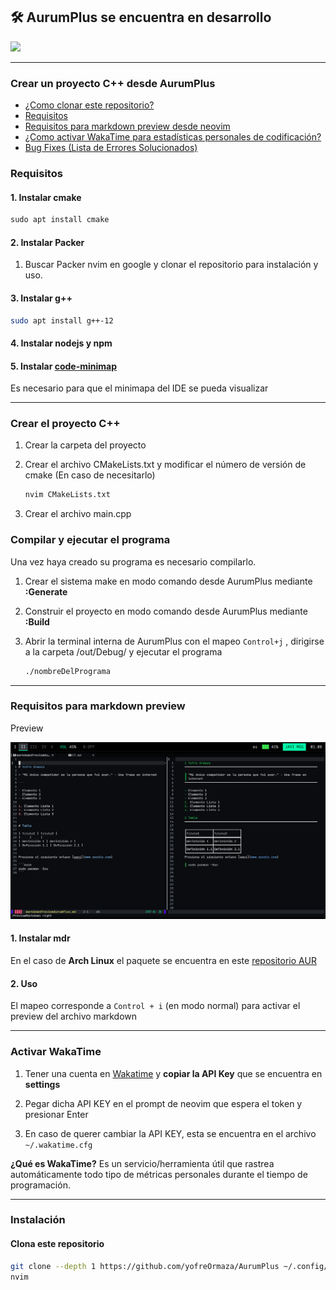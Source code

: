 ## 🛠️ AurumPlus se encuentra en desarrollo

![](https://www.startpage.com/av/proxy-image?piurl=https%3A%2F%2Fi.ytimg.com%2Fvi%2FyW3E33MVQZs%2Fmaxresdefault.jpg&sp=1701373977T771ec52aaf55d449904e30d322ed89567510841eec357c63548b8b9b75fdcc28)

---

### Crear un proyecto C++ desde AurumPlus

- [¿Como clonar este repositorio?]()
- [Requisitos](#requisitos)
- [Requisitos para markdown preview desde neovim](#requisitos-para-markdown-preview)
- [¿Como activar WakaTime para estadísticas personales de codificación?](#activar-wakatime)
- [Bug Fixes (Lista de Errores Solucionados)](/GuideForErrors.md/)

### Requisitos

#### 1. Instalar cmake

```jsx
sudo apt install cmake
```

#### 2. Instalar Packer

1. Buscar Packer nvim en google y clonar el repositorio para instalación y uso.

#### 3. Instalar g++

```bash
sudo apt install g++-12
```

#### 4. Instalar nodejs y npm

#### 5. Instalar [code-minimap](https://github.com/wfxr/code-minimap)

Es necesario para que el minimapa del IDE se pueda visualizar





---

### Crear el proyecto C++

1. Crear la carpeta del proyecto
2. Crear el archivo CMakeLists.txt y modificar el número de versión de cmake (En caso de necesitarlo)
    
    ```bash
    nvim CMakeLists.txt
    ```
    
3. Crear el archivo main.cpp

### Compilar y ejecutar el programa

Una vez haya creado su programa es necesario compilarlo.

1. Crear el sistema make en modo comando desde AurumPlus mediante **:Generate**  
2. Construir el proyecto en modo comando desde AurumPlus mediante **:Build**
3. Abrir la terminal interna de AurumPlus con el mapeo `Control+j` , dirigirse a la carpeta /out/Debug/ y ejecutar el programa
    
    ```bash
    ./nombreDelPrograma
    ```

---

### Requisitos para markdown preview

Preview

![](./imgs/AurumPlusmarkdownPreview.png)

#### 1. Instalar mdr

En el caso de **Arch Linux** el paquete se encuentra en este [repositorio AUR](https://aur.archlinux.org/packages/mdr)

#### 2. Uso

El mapeo corresponde a `Control + i` (en modo normal) para activar el preview del archivo markdown

---

### Activar WakaTime

1. Tener una cuenta en [Wakatime](https://wakatime.com) y **copiar la API Key** que se encuentra en **settings**

2. Pegar dicha API KEY en el prompt de neovim que espera el token y presionar Enter

3. En caso de querer cambiar la API KEY, esta se encuentra en el archivo `~/.wakatime.cfg`

**¿Qué es WakaTime?** Es un servicio/herramienta útil que rastrea automáticamente todo tipo de métricas personales durante el tiempo de programación.

---

### Instalación

#### Clona este repositorio

```bash
git clone --depth 1 https://github.com/yofreOrmaza/AurumPlus ~/.config/nvim
nvim
```
